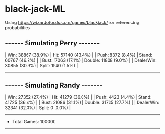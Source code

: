 # black-jack-ML

Using https://wizardofodds.com/games/blackjack/ for referencing probabilities

## ------ Simulating Perry -------

| Win: 38867 (38.9%) | Hit: 57140 (43.4%) |
| Push: 8372 (8.4%) | Stand: 60767 (46.2%) |
| Bust: 17063 (17.1%) | Double: 11808 (9.0%) |
| DealerWin: 30855 (30.9%) | Split: 1940 (1.5%) |

---

## ------ Simulating Randy -------

| Win: 27352 (27.4%) | Hit: 41279 (36.0%) |
| Push: 4423 (4.4%) | Stand: 41725 (36.4%) |
| Bust: 31086 (31.1%) | Double: 31735 (27.7%) |
| DealerWin: 32341 (32.3%) | Split: 0 (0.0%) |

---

- Total Games: 100000

---
